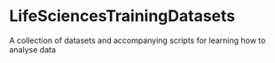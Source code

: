 # LifeSciencesTrainingDatasets
A collection of datasets and accompanying scripts for learning how to analyse data
